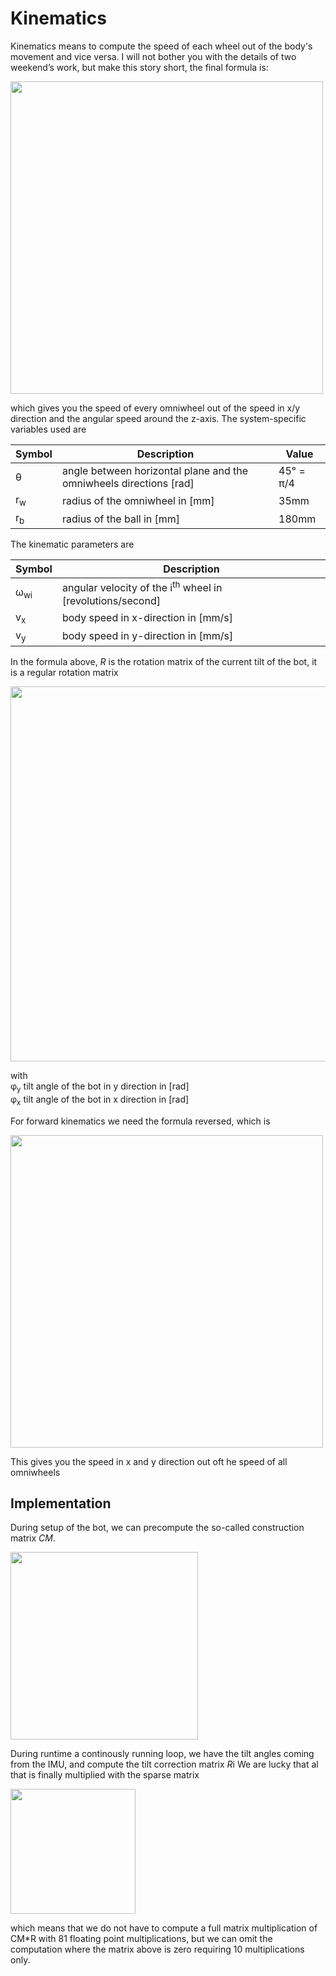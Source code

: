 # Kinematics

Kinematics means to compute the speed of each wheel out of the body's movement and vice versa.
I will not bother you with the details of two weekend’s work, but make this story short, the final formula is:

<img width="500" src="../images/kinematics/image001.png" >


which gives you the speed of every omniwheel out of the speed in x/y direction and the angular speed around the z-axis.
The system-specific variables used are

| Symbol   | Description                                                                   |       Value |
|--------- |-------------------------------------------------------------------------------|------------ |
| θ        | angle between horizontal plane and the omniwheels directions [rad]            | 45° = π/4   |
| r<sub>w</sub> | radius of the omniwheel in [mm]                                          | 35mm        |
| r<sub>b</sub> | radius of the ball in [mm]                                               | 180mm        |

The kinematic parameters are 

| Symbol   | Description                                                                   |       
|--------- |-------------------------------------------------------------------------------|
| ω<sub>wi</sub>| angular velocity of the i<sup>th</sup> wheel in [revolutions/second]              |
| v<sub>x</sub> | body speed in x-direction in [mm/s]							           |
| v<sub>y</sub> | body speed in y-direction in [mm/s]							           |

In the formula above, <i>R</i> is the rotation matrix of the current tilt of the bot, it is a regular rotation matrix 

<img width="600" src="../images/kinematics/image021.png" >

with <br>
φ<sub>y</sub> tilt angle of the bot in y direction in [rad]<br>	
φ<sub>x</sub> tilt angle of the bot in x direction in [rad]

For forward kinematics we need the formula reversed, which is

<img  width="500" src="../images/kinematics/image027.png" >

This gives you the speed in x and y direction out oft he speed of all omniwheels

## Implementation

During setup of the bot, we can precompute the so-called construction matrix <i>CM</i>.

<img  width="300" src="../images/kinematics/image031.png" >

During runtime a continously running loop, we have the tilt angles coming from the IMU, and compute the tilt correction matrix <i>R</i>i We are lucky that al that is finally multiplied with the sparse matrix 

<img  width="200" src="../images/kinematics/image033.png" >

which means that we do not have to compute a full matrix multiplication of CM*R with 81 floating point multiplications, but we can omit the computation where the matrix above is zero requiring 10 multiplications only.
